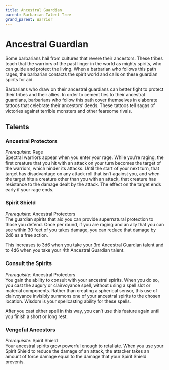```yaml
---
title: Ancestral Guardian
parent: Barbarian Talent Tree
grand_parent: Warrior
---
```


# Ancestral Guardian
Some barbarians hail from cultures that revere their ancestors. These tribes teach that the warriors of the past linger in the world as mighty spirits, who can guide and protect the living. When a barbarian who follows this path rages, the barbarian contacts the spirit world and calls on these guardian spirits for aid.

Barbarians who draw on their ancestral guardians can better fight to protect their tribes and their allies. In order to cement ties to their ancestral guardians, barbarians who follow this path cover themselves in elaborate tattoos that celebrate their ancestors’ deeds. These tattoos tell sagas of victories against terrible monsters and other fearsome rivals.

## Talents

### Ancestral Protectors
*Prerequisite:* Rage<br>
Spectral warriors appear when you enter your rage. While you’re raging, the first creature that you hit with an attack on your turn becomes the target of the warriors, which hinder its attacks. Until the start of your next turn, that target has disadvantage on any attack roll that isn’t against you, and when the target hits a creature other than you with an attack, that creature has resistance to the damage dealt by the attack. The effect on the target ends early if your rage ends.

### Spirit Shield
*Prerequisite:* Ancestral Protectors<br>
The guardian spirits that aid you can provide supernatural protection to those you defend. Once per round, if you are raging and an ally that you can see within 30 feet of you takes damage, you can reduce that damage by 2d6 as a free action.

This increases to 3d6 when you take your 3rd Ancestral Guardian talent and to 4d6 when you take your 4th Ancestral Guardian talent.

### Consult the Spirits
*Prerequisite:* Ancestral Protectors<br>
You gain the ability to consult with your ancestral spirits. When you do so, you cast the augury or clairvoyance spell, without using a spell slot or material components. Rather than creating a spherical sensor, this use of clairvoyance invisibly summons one of your ancestral spirits to the chosen location. Wisdom is your spellcasting ability for these spells.

After you cast either spell in this way, you can’t use this feature again until you finish a short or long rest.

### Vengeful Ancestors
*Prerequisite:* Spirit Shield<br>
Your ancestral spirits grow powerful enough to retaliate. When you use your Spirit Shield to reduce the damage of an attack, the attacker takes an amount of force damage equal to the damage that your Spirit Shield prevents.
